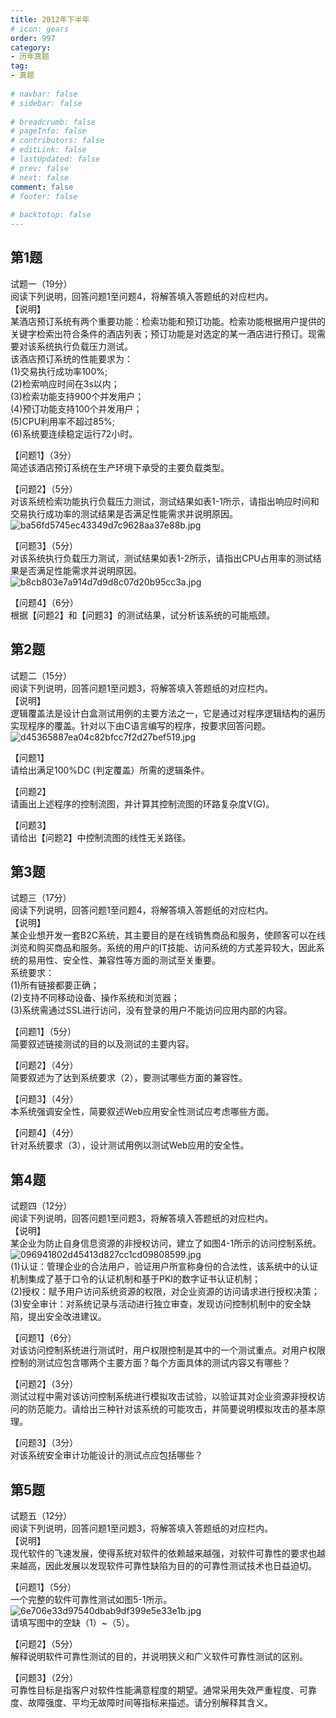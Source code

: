 ```yaml
---  
title: 2012年下半年  
# icon: gears  
order: 997  
category:  
- 历年真题  
tag:  
- 真题  
  
# navbar: false  
# sidebar: false  
  
# breadcrumb: false  
# pageInfo: false  
# contributors: false  
# editLink: false  
# lastUpdated: false  
# prev: false  
# next: false  
comment: false  
# footer: false  
  
# backtotop: false  
---  
```

## 第1题 ##

试题一（19分）  
阅读下列说明，回答问题1至问题4，将解答填入答题纸的对应栏内。  
【说明】  
某酒店预订系统有两个重要功能：检索功能和预订功能。检索功能根据用户提供的关键字检索出符合条件的酒店列表；预订功能是对选定的某一酒店进行预订。现需要对该系统执行负载压力测试。  
该酒店预订系统的性能要求为：  
(1)交易执行成功率100%;  
(2)检索响应时间在3s以内；  
(3)检索功能支持900个并发用户；  
(4)预订功能支持100个并发用户；  
(5)CPU利用率不超过85%;  
(6)系统要连续稳定运行72小时。  
  
【问题1】（3分）  
简述该酒店预订系统在生产环境下承受的主要负载类型。  
  
【问题2】（5分）  
对该系统检索功能执行负载压力测试，测试结果如表1-1所示，请指出响应时间和交易执行成功率的测试结果是否满足性能需求并说明原因。  
![ba56fd5745ec43349d7c9628aa37e88b.jpg][]  
  
【问题3】（5分）  
对该系统执行负载压力测试，测试结果如表1-2所示，请指出CPU占用率的测试结果是否满足性能需求并说明原因。  
![b8cb803e7a914d7d9d8c07d20b95cc3a.jpg][]  
  
【问题4】（6分）  
根据【问题2】和【问题3】的测试结果，试分析该系统的可能瓶颈。  


## 第2题 ##

试题二（15分）  
阅读下列说明，回答问题1至问题3，将解答填入答题纸的对应栏内。  
【说明】  
逻辑覆盖法是设计白盒测试用例的主要方法之一，它是通过对程序逻辑结构的遍历实现程序的覆盖。针对以下由C语言编写的程序，按要求回答问题。  
![d45365887ea04c82bfcc7f2d27bef519.jpg][]  
  
【问题1】  
请给出满足100%DC (判定覆盖）所需的逻辑条件。  
  
【问题2】  
请画出上述程序的控制流图，并计算其控制流图的环路复杂度V(G)。  
  
【问题3】  
请给出【问题2】中控制流图的线性无关路径。  


## 第3题 ##

试题三（17分）  
阅读下列说明，回答问题1至问题4，将解答填入答题纸的对应栏内。  
【说明】  
某企业想开发一套B2C系统，其主要目的是在线销售商品和服务，使顾客可以在线浏览和购买商品和服务。系统的用户的IT技能、访问系统的方式差异较大，因此系统的易用性、安全性、兼容性等方面的测试至关重要。  
系统要求：  
(1)所有链接都要正确；  
(2)支持不同移动设备、操作系统和浏览器；  
(3)系统需通过SSL进行访问，没有登录的用户不能访问应用内部的内容。  
  
【问题1】（5分）  
简要叙述链接测试的目的以及测试的主要内容。  
  
【问题2】（4分）  
简要叙述为了达到系统要求（2），要测试哪些方面的兼容性。  
  
【问题3】（4分）  
本系统强调安全性，简要叙述Web应用安全性测试应考虑哪些方面。  
  
【问题4】（4分）  
针对系统要求（3），设计测试用例以测试Web应用的安全性。  


## 第4题 ##

试题四（12分）  
阅读下列说明，回答问题1至问题3，将解答填入答题纸的对应栏内。  
【说明】  
某企业为防止自身信息资源的非授权访问，建立了如图4-1所示的访问控制系统。  
![096941802d45413d827cc1cd09808599.jpg][]  
(1)认证：管理企业的合法用户，验证用户所宣称身份的合法性，该系统中的认证机制集成了基于口令的认证机制和基于PKI的数字证书认证机制；  
(2)授权：赋予用户访问系统资源的权限，对企业资源的访问请求进行授权决策；  
(3)安全审计：对系统记录与活动进行独立审查，发现访问控制机制中的安全缺陷，提出安全改进建议。  
  
【问题1】（6分）  
对该访问控制系统进行测试时，用户权限控制是其中的一个测试重点。对用户权限控制的测试应包含哪两个主要方面？每个方面具体的测试内容又有哪些？  
  
【问题2】（3分）  
测试过程中需对该访问控制系统进行模拟攻击试验，以验证其对企业资源非授权访问的防范能力。请给出三种针对该系统的可能攻击，并简要说明模拟攻击的基本原理。  
  
【问题3】（3分）  
对该系统安全审计功能设计的测试点应包括哪些？  


## 第5题 ##

试题五（12分）  
阅读下列说明，回答问题1至问题3，将解答填入答题纸的对应栏内。  
【说明】  
现代软件的飞速发展，使得系统对软件的依赖越来越强，对软件可靠性的要求也越 来越高，因此发展以发现软件可靠性缺陷为目的的可靠性测试技术也日益迫切。  
  
【问题1】（5分）  
一个完整的软件可靠性测试如图5-1所示。  
![6e706e33d97540dbab9df399e5e33e1b.jpg][]  
请填写图中的空缺（1）~（5）。  
  
【问题2】（5分）  
解释说明软件可靠性测试的目的，并说明狭义和广义软件可靠性测试的区别。  
  
【问题3】（2分）  
可靠性目标是指客户对软件性能满意程度的期望。通常采用失效严重程度、可靠度、故障强度、平均无故障时间等指标来描述。请分别解释其含义。  



[ba56fd5745ec43349d7c9628aa37e88b.jpg]: https://www.xkxxkx.cn/file/exam/software/软件评测师/案例/第1题/ba56fd5745ec43349d7c9628aa37e88b.jpg
[b8cb803e7a914d7d9d8c07d20b95cc3a.jpg]: https://www.xkxxkx.cn/file/exam/software/软件评测师/案例/第1题/b8cb803e7a914d7d9d8c07d20b95cc3a.jpg
[d45365887ea04c82bfcc7f2d27bef519.jpg]: https://www.xkxxkx.cn/file/exam/software/软件评测师/案例/第2题/d45365887ea04c82bfcc7f2d27bef519.jpg
[096941802d45413d827cc1cd09808599.jpg]: https://www.xkxxkx.cn/file/exam/software/软件评测师/案例/第4题/096941802d45413d827cc1cd09808599.jpg
[6e706e33d97540dbab9df399e5e33e1b.jpg]: https://www.xkxxkx.cn/file/exam/software/软件评测师/案例/第5题/6e706e33d97540dbab9df399e5e33e1b.jpg
